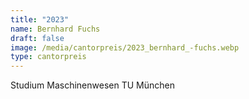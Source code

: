 ```yaml
---
title: "2023"
name: Bernhard Fuchs
draft: false
image: /media/cantorpreis/2023_bernhard_-fuchs.webp
type: cantorpreis
---
```

Studium Maschinenwesen TU München

